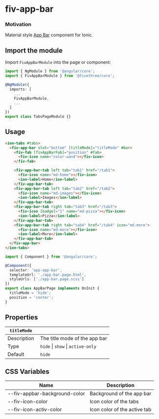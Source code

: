 # fiv-app-bar

### Motivation

Material style [App Bar](https://material.io/components/app-bars-bottom/#anatomy) component for Ionic.

## Import the module

Import `FivAppBarModule` into the page or component:

```typescript
import { NgModule } from '@angular/core';
import { FivAppBarModule } from '@fivethree/core';

@NgModule({
  imports: [
    ...
    FivAppBarModule,
    ...
  ]
})
export class TabsPageModule {}
```

## Usage

```html
<ion-tabs #tabs>
  <fiv-app-bar slot="bottom" [titleMode]="titleMode" #bar>
    <fiv-fab [fivAppBarFab]="position" #fab>
      <fiv-icon name="color-wand"></fiv-icon>
    </fiv-fab>

    <fiv-app-bar-tab left tab="tab1" href="/tab1">
      <fiv-icon name="md-home"></fiv-icon>
      <ion-label>Home</ion-label>
    </fiv-app-bar-tab>
    <fiv-app-bar-tab left tab="tab2" href="/tab2">
      <fiv-icon name="md-images"></fiv-icon>
      <ion-label>Images</ion-label>
    </fiv-app-bar-tab>
    <fiv-app-bar-tab right tab="tab3" href="/tab3">
      <fiv-icon [badge]="1" name="md-pizza"></fiv-icon>
      <ion-label>Pizza</ion-label>
    </fiv-app-bar-tab>
    <fiv-app-bar-tab right tab="tab4" href="/tab4" icon="md-more">
      <fiv-icon name="md-more"></fiv-icon>
      <ion-label>More</ion-label>
    </fiv-app-bar-tab>
  </fiv-app-bar>
</ion-tabs>
```

```typescript
import { Component } from '@angular/core';

@Component({
  selector: 'app-app-bar',
  templateUrl: './app-bar.page.html',
  styleUrls: ['./app-bar.page.scss']
})
export class AppBarPage implements OnInit {
  titleMode = 'hide';
  position = 'center';
}
```

## Properties

| `titleMode` |                                     |
| ----------- | ----------------------------------- |
| Description |  The title mode of the app bar      |
| Type        |  `hide` \| `show` \| `active-only`  |
| Default     |  `hide`                             |

## CSS Variables

| Name                          | Description                  |
| ----------------------------- | ---------------------------- |
| --fiv-appbar-background-color | Background of the app bar    |
| --fiv-icon-color              | Icon color of the tabs       |
| --fiv-icon-activ-color        | Icon color of the active tab |
